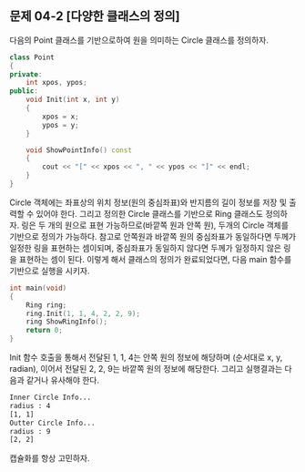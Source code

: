 문제 04-2 [다양한 클래스의 정의]
---
다음의 Point 클래스를 기반으로하여 원을 의미하는 Circle 클래스를 정의하자.

``` C++
class Point
{
private:
    int xpos, ypos;
public:
    void Init(int x, int y)
    {
        xpos = x;
        ypos = y;
    }

    void ShowPointInfo() const
    {
        cout << "[" << xpos << ", " << ypos << "]" << endl;
    }
}
```

Circle 객체에는 좌표상의 위치 정보(원의 중심좌표)와 반지름의 길이 정보를 저장 및 출력할 수 있어야 한다. 그리고 정의한 Circle 클래스를 기반으로 Ring 클래스도 정의하자. 링은 두 개의 원으로 표현 가능하므로(바깥쪽 원과 안쪽 원), 두개의 Circle 객체를 기반으로 정의가 가능하다. 참고로 안쪽원과 바깥쪽 원의 중심좌표가 동일하다면 두께가 일정한 링을 표현하는 셈이되며, 중심좌표가 동일하지 않다면 두께가 일정하지 않은 링을 표현하는 셈이 된다. 이렇게 해서 클래스의 정의가 완료되었다면, 다음 main 함수를 기반으로 실행을 시키자.

``` C++
int main(void)
{
    Ring ring;
    ring.Init(1, 1, 4, 2, 2, 9);
    ring ShowRingInfo();
    return 0;
}
```

Init 함수 호출을 통해서 전달된 1, 1, 4는 안쪽 원의 정보에 해당하며 (순서대로 x, y, radian), 이어서 전달된 2, 2, 9는 바깥쪽 원의 정보에 해당한다. 그리고 실행결과는 다음과 같거나 유사해야 한다.

``` bash
Inner Circle Info...
radius : 4
[1, 1]
Outter Circle Info...
radius : 9
[2, 2]
``` 

캡슐화를 항상 고민하자.